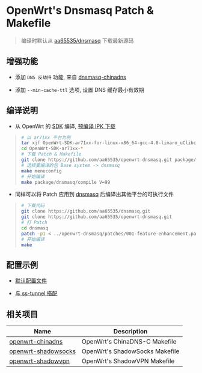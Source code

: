 OpenWrt's Dnsmasq Patch & Makefile
===

 > 编译时默认从 [aa65535/dnsmasq][1] 下载最新源码

增强功能
---

 - 添加 `DNS 反劫持` 功能, 来自 [dnsmasq-chinadns][2]

 - 添加 `--min-cache-ttl` 选项, 设置 DNS 缓存最小有效期

编译说明
---

 - 从 OpenWrt 的 [SDK][S] 编译, [预编译 IPK 下载][3]

 > ```bash
 > # 以 ar71xx 平台为例
 > tar xjf OpenWrt-SDK-ar71xx-for-linux-x86_64-gcc-4.8-linaro_uClibc-0.9.33.2.tar.bz2
 > cd OpenWrt-SDK-ar71xx-*
 > # 下载 Patch & Makefile
 > git clone https://github.com/aa65535/openwrt-dnsmasq.git package/dnsmasq
 > # 选择要编译的包 Base system -> dnsmasq
 > make menuconfig
 > # 开始编译
 > make package/dnsmasq/compile V=99
 > ```

 - 同样可以将 Patch 应用到 [dnsmasq][1] 后编译出其他平台的可执行文件

 > ```bash
 > # 下载代码
 > git clone https://github.com/aa65535/dnsmasq.git
 > git clone https://github.com/aa65535/openwrt-dnsmasq.git
 > # 打 Patch
 > cd dnsmasq
 > patch -p1 < ../openwrt-dnsmasq/patches/001-feature-enhancement.patch
 > # 开始编译
 > make
 > ```

配置示例
---

 - [默认配置文件][4]
 
 - [与 ss-tunnel 搭配][8]

相关项目
---

 Name                     | Description
 -------------------------|-----------------------------------
 [openwrt-chinadns][5]    | OpenWrt's ChinaDNS-C Makefile
 [openwrt-shadowsocks][7] | OpenWrt's ShadowSocks Makefile
 [openwrt-shadowvpn][6]   | OpenWrt's ShadowVPN Makefile


  [1]: https://github.com/aa65535/dnsmasq
  [2]: https://github.com/styx-hy/dnsmasq-chinadns
  [3]: https://sourceforge.net/projects/openwrt-dist/files/dnsmasq/
  [4]: https://github.com/aa65535/openwrt-dnsmasq/blob/master/files/dnsmasq.conf
  [5]: https://github.com/aa65535/openwrt-chinadns
  [6]: https://github.com/aa65535/openwrt-shadowvpn
  [7]: https://github.com/aa65535/openwrt-shadowsocks
  [8]: https://github.com/aa65535/openwrt-dnsmasq/tree/master/etc
  [S]: http://downloads.openwrt.org/snapshots/trunk/
